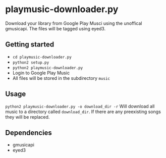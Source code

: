 # playmusic-downloader.py
Download your library from Google Play Musci using the unoffical gmusicapi.
The files will be tagged using eyed3.

## Getting started
* `cd playmusic-downloader.py`
* `python2 setup.py`
* `python2 playmusic-downloader.py`
* Login to Google Play Music
* All files will be stored in the subdirectory `music`

## Usage
`python2 playmusic-downloader.py -o download_dir -r`
Will download all music to a directory called `download_dir`.
If there are any preexisting songs they will be replaced.

## Dependencies
* gmusicapi
* eyed3

